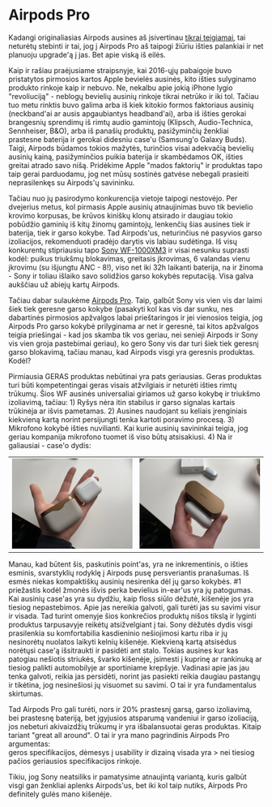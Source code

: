 # Airpods Pro

Kadangi originaliasias Airpods ausines aš įsivertinau [tikrai teigiamai](./), tai neturėtų stebinti ir tai, jog į Airpods Pro aš taipogi žiūriu išties palankiai ir net planuoju upgrade'ą į jas. Bet apie viską iš eilės.

Kaip ir rašiau praėjusiame straipsnyje, kai 2016-ųjų pabaigoje buvo pristatytos pirmosios kartos Apple bevielės ausinės, kito išties sulyginamo produkto rinkoje kaip ir nebuvo. Ne, nekalbu apie jokią iPhone lygio "revoliuciją" - neblogų bevielių ausinių rinkoje tikrai netrūko ir iki tol. Tačiau tuo metu rinktis buvo galima arba iš kiek kitokio formos faktoriaus ausinių \(neckband'ai ar ausis apgaubiantys headband'ai\), arba iš išties gerokai brangesnių sprendimų iš rimtų audio gamintojų \(Klipsch, Audio-Technica, Sennheiser, B&O\), arba iš panašių produktų, pasižyminčių ženkliai prastesne baterija ir gerokai didesniu case'u \(Samsung'o Galaxy Buds\). Taigi, Airpods būdamos tokios mažytės, turinčios visai adekvačią bevielių ausinių kainą, pasižyminčios puikia baterija ir skambėdamos OK, išties greitai atrado savo nišą. Pridėkime Apple "mados faktorių" ir produktas tapo taip gerai parduodamu, jog net mūsų sostinės gatvėse nebegali prasieiti neprasilenkęs su Airpods'ų savininku.

Tačiau nuo jų pasirodymo konkurencija vietoje taipogi nestovėjo. Per dvejerius metus, kol pirmasis Apple ausinių atnaujinimas buvo tik bevielio krovimo korpusas, be krūvos kiniškų klonų atsirado ir daugiau tokio pobūdžio gaminių iš kitų žinomų gamintojų, lenkenčių šias ausines tiek ir baterija, tiek ir garso kokybe. Tad Airpods'us, neturinčius nė pasyvios garso izoliacijos, rekomenduoti pradėjo darytis vis labiau sudėtinga. Iš visų konkurentų stipriausiu tapo [Sony WF-1000XM3](https://www.sony.com/electronics/truly-wireless/wf-1000xm3) ir visai nesunku suprasti kodėl: puikus triukšmų blokavimas, greitasis įkrovimas, 6 valandas vienu įkrovimu \(su išjungtu ANC - 8!\), viso net iki 32h laikanti baterija, na ir žinoma - Sony ir toliau išlaiko savo solidžios garso kokybės reputaciją. Visa galva aukščiau už abiejų kartų Airpods. 

Tačiau dabar sulaukėme [Airpods Pro](https://www.apple.com/airpods-pro/). Taip, galbūt Sony vis vien vis dar laimi šiek tiek geresne garso kokybe \(pasakyti kol kas vis dar sunku, nes dabartinės pirmosios apžvalgos labai prieštaringos ir jei vienosios teigia, jog Airpods Pro garso kokybė prilyginama ar net ir geresnė, tai kitos apžvalgos teigia priešingai - kad jos skamba tik vos geriau, nei senieji Airpods ir Sony vis vien groja pastebimai geriau\), ko gero Sony vis dar turi šiek tiek geresnį garso blokavimą, tačiau manau, kad Airpods visgi yra geresnis produktas. Kodėl?

Pirmiausia GERAS produktas nebūtinai yra pats geriausias. Geras produktas turi būti kompetentingai geras visais atžvilgiais ir neturėti išties rimtų trūkumų. Šios WF ausinės universaliai giriamos už garso kokybę ir triukšmo izoliavimą, tačiau: 1\) Ryšys nėra itin stabilus ir garso signalas kartais trūkinėja ar išvis pametamas. 2\) Ausines naudojant su keliais įrenginiais kiekvieną kartą norint persijungti tenka kartoti poravimo procesą. 3\) Mikrofono kokybė išties nuvilianti. Kai kurie ausinių savininkai teigia, jog geriau kompanija mikrofono tuomet iš viso būtų atsisakiusi. 4\) Na ir galiausiai - case'o dydis:

|  |  |
| :---: | :---: |
| ![](../../../../.gitbook/assets/unnamed.jpg) | ![](../../../../.gitbook/assets/xyrfuji.jpg) |

Manau, kad būtent šis, paskutinis point'as, yra ne inkrementinis, o išties esminis, svarstyklių rodyklę į Airpods pusę persveriantis pranašumas. Iš esmės niekas kompaktiškų ausinių nesirenka dėl jų garso kokybės. \#1 priežastis kodėl žmonės išvis perka bevielius in-ear'us yra jų patogumas. Kai ausinių case'as yra su dydžiu, kaip floss siūlo dėžutė, kišenėje jos yra tiesiog nepastebimos. Apie jas nereikia galvoti, gali turėti jas su savimi visur ir visada. Tad turint omenyje šios konkrečios produktų nišos tikslą ir lyginti produktus tarpusavyje reikėtų atsižvelgiant į tai. Sony dėžutės dydis visgi prasilenkia su komfortabilia kasdieninio nešiojimosi kartu riba ir jų nesinorėtų nuolatos laikyti kelnių kišenėje. Kiekvieną kartą atsisėdus norėtųsi case'ą išsitraukti ir pasidėti ant stalo. Tokias ausines kur kas patogiau nešiotis striukės, švarko kišenėje, įsimesti į kuprinę ar rankinuką ar tiesiog palikti automobilyje ar sportiniame krepšyje. Vadinasi apie jas jau tenka galvoti, reikia jas persidėti, norint jas pasiekti reikia daugiau pastangų ir tikėtina, jog nesinešiosi jų visuomet su savimi. O tai ir yra fundamentalus skirtumas.

Tad Airpods Pro gali turėti, nors ir 20% prastesnį garsą, garso izoliavimą, bei prastesnę bateriją, bet įgyjusios atsparumą vandeniui ir garso izoliaciją, jos nebeturi akivaizdžių trūkumų ir yra išbalansuotai geras produktas. Kitaip tariant "great all around". O tai ir yra mano pagrindinis Airpods Pro argumentas:   
geros specifikacijos, dėmesys į usability ir dizainą visada yra &gt; nei tiesiog pačios geriausios specifikacijos rinkoje.

Tikiu, jog Sony neatsiliks ir pamatysime atnaujintą variantą, kuris galbūt visgi gan ženkliai aplenks Airpods'us, bet iki kol taip nutiks, Airpods Pro definitely gulės mano kišenėje.

